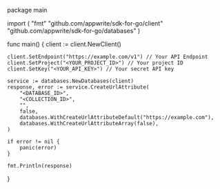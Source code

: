 package main

import (
    "fmt"
    "github.com/appwrite/sdk-for-go/client"
    "github.com/appwrite/sdk-for-go/databases"
)

func main() {
    client := client.NewClient()

    client.SetEndpoint("https://example.com/v1") // Your API Endpoint
    client.SetProject("<YOUR_PROJECT_ID>") // Your project ID
    client.SetKey("<YOUR_API_KEY>") // Your secret API key

    service := databases.NewDatabases(client)
    response, error := service.CreateUrlAttribute(
        "<DATABASE_ID>",
        "<COLLECTION_ID>",
        "",
        false,
        databases.WithCreateUrlAttributeDefault("https://example.com"),
        databases.WithCreateUrlAttributeArray(false),
    )

    if error != nil {
        panic(error)
    }

    fmt.Println(response)
}

